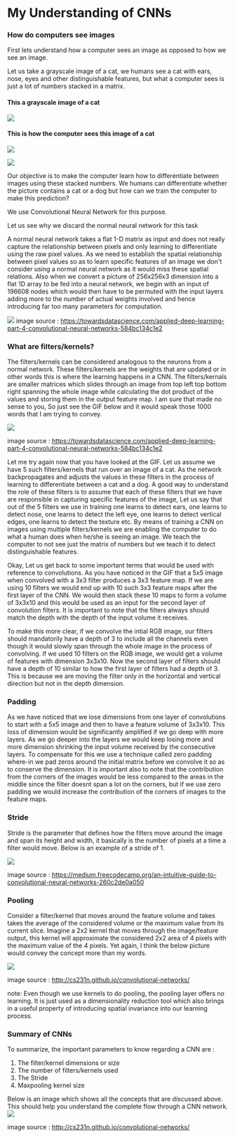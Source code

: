 # My Understanding of CNNs

### How do computers see images

First lets understand how a computer sees an image as opposed to how we see an image.

Let us take a grayscale image of a cat, we humans see a cat with ears, nose, eyes and other distinguishable features, but what 
a computer sees is just a lot of numbers stacked in a matrix.

#### This a grayscale image of a cat
![](images/cat_pic.PNG)

#### This is how the computer sees this image of a cat
![](images/cat_matrix_big.PNG)

![](images/cat_matrix.PNG)

Our objective is to make the computer learn how to differentiate between images using these stacked numbers. We humans can differentiate whether the picture contains a cat or a dog but how can we train the computer to make this prediction?

We use Convolutional Neural Network for this purpose. 

Let us see why we discard the normal neural network for this task

A normal neural network takes a flat 1-D matrix as input and does not really capture the relationship between pixels and only learning to differentiate using the raw pixel values. As we need to establish the spatial relationship between pixel values so as to learn specific features of an image we don't consider using a normal neural network as it would miss these spatial relations.
Also when we convert a picture of 256x256x3 dimension into a flat 1D array to be fed into a neural network, we begin with an input of 196608 nodes which  would then have to be permuted with the input layers adding more to the number of actual weights involved and hence introducing far too many parameters for computation.

![](images/NN%20vs%20CNN.PNG)
image source : https://towardsdatascience.com/applied-deep-learning-part-4-convolutional-neural-networks-584bc134c1e2
### What are filters/kernels?

The filters/kernels can be considered analogous to the neurons from a normal network. These filters/kernels are the weights that are updated or in other words this is where the learning happens in a CNN. The filters/kernals are smaller matrices which slides through an image from top left top bottom right spanning the whole image while calculating the dot product of the values and storing them in the output feature map. I am sure that made no sense to you, So just see the GIF below and it would speak those 1000 words that I am trying to convey.

![](images/cnn.gif)

image source : https://towardsdatascience.com/applied-deep-learning-part-4-convolutional-neural-networks-584bc134c1e2

Let me try again now that you have looked at the GIF.
Let us assume we have 5 such filters/kernels that run over an image of a cat. As the network backpropagates and adjusts the values in these filters in the process of learning to differentiate between a cat and a dog. A good way to understand the role of these filters is to assume that each of these filters that we have are responsible in capturing specific features of the image, Let us say that out of the 5 filters we use in training one learns to detect ears, one learns to detect nose, one learns to detect the left eye, one learns to detect vertical edges, one learns to detect the texture etc. 
By means of training a CNN on images using multiple filters/kernels we are enabling the computer to do what a human does when he/she is seeing an image. We teach the computer to not see just the matrix of numbers but we teach it to detect distinguishable features.

Okay, Let us get back to some important terms that would be used with reference to convolutions. As you have noticed in the GIF that a 5x5 image when convolved with a 3x3 filter produces a 3x3 feature map. If we are using 10 filters we would end up with 10 such 3x3 feature maps after the first layer of the CNN. We would then stack these 10 maps to form a volume of 3x3x10 and this would be used as an input for the second layer of convolution filters. It is important to note that the filters always should match the depth with the depth of the input volume it receives.

To make this more clear, if we convolve the intial RGB image, our filters should mandatorily have a depth of 3 to include all the channels even though it would slowly span through the whole image in the process of convolving. 
If we used 10 filters on the RGB image, we would get a volume of features with dimension 3x3x10. 
Now the second layer of filters should have a depth of 10 similar to how the first layer of filters had a depth of 3.
This is because we are moving the filter only in the horizontal and vertical direction but not in the depth dimension.

### Padding

As we have noticed that we lose dimensions from one layer of convolutions to start with a 5x5 image and then to have a feature volume of 3x3x10. This loss of dimension would be significantly amplified if we go deep with more layers. As we go deeper into the layers we would keep losing more and more dimension shrinking the input volume received by the consecutive layers.
To compensate for this we use a technique called zero padding where-in we pad zeros around the initial matrix before we convolve it so as to conserve the dimension. 
It is important also to note that the contribution from the corners of the images would be less compared to the areas in the middle since  the filter doesnt span a lot on the corners, but if we use zero padding we would increase the contribution of the corners of images to the feature maps.

### Stride

Stride is the parameter that defines how the filters move around the image and span its height and width, it basically is the number of pixels at a time a filter would move. Below is an example of a stride of 1.

![](images/stride_1.gif)

image source : https://medium.freecodecamp.org/an-intuitive-guide-to-convolutional-neural-networks-260c2de0a050

### Pooling

Consider a filter/kernel that moves around the feature volume and takes takes the average of the considered volume or the maximum value from its current slice. Imagine a 2x2 kernel that moves through the image/feature output, this kernel will approximate the considered 2x2 area of 4 pixels with the maximum value of the 4 pixels. Yet again, I think the below picture would convey the concept more than my words.

![](images/maxpooling.png)

image source : http://cs231n.github.io/convolutional-networks/

note: Even though we use kernels to do pooling, the pooling layer offers no learning. It is just used as a dimensionality reduction tool which also brings in a useful property of introducing spatial invariance into our learning process.

### Summary of CNNs
To summarize, the important parameters to know regarding a CNN are :
  1. The filter/kernel dimensions or size
  2. The number of filters/kernels used
  3. The Stride
  4. Maxpooling kernel size
  
  
Below is an image which shows all the concepts that are discussed above. This should help you understand the complete flow through a CNN network.
![](images/full_cnn.gif)

image source : http://cs231n.github.io/convolutional-networks/



